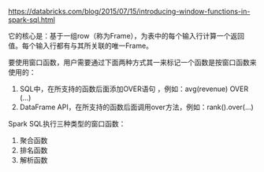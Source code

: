 https://databricks.com/blog/2015/07/15/introducing-window-functions-in-spark-sql.html


它的核心是：基于一组row（称为Frame），为表中的每个输入行计算一个返回值。每个输入行都有与其所关联的唯一Frame。


要使用窗口函数，用户需要通过下面两种方式其一来标记一个函数是按窗口函数来使用的：
1. SQL中，在所支持的函数后面添加OVER语句 ，例如：avg(revenue) OVER (...)
2. DataFrame API，在所支持的函数后面调用over方法，例如：rank().over(...)

Spark SQL执行三种类型的窗口函数：
1. 聚合函数
2. 排名函数
3. 解析函数

